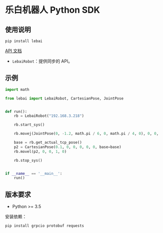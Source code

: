 # 乐白机器人 Python SDK

## 使用说明

```
pip install lebai
```

[API 文档](https://docs.lebai.ltd/sdk/python/)

- `LebaiRobot`：提供同步的 API。


## 示例

```python
import math

from lebai import LebaiRobot, CartesianPose, JointPose


def run():
    rb = LebaiRobot("192.168.3.218")

    rb.start_sys()

    rb.movej(JointPose(0, -1.2, math.pi / 6, 0, math.pi / 4, 0), 0, 0, 1, 0)

    base = rb.get_actual_tcp_pose()
    p2 = CartesianPose(0.1, 0, 0, 0, 0, 0, base=base)
    rb.movel(p2, 0, 0, 1, 0)

    rb.stop_sys()


if __name__ == '__main__':
    run()
```

## 版本要求

- Python >= 3.5

安装依赖：
```bash
pip install grpcio protobuf requests
```
